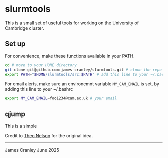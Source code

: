 # slurmtools

This is a small set of useful tools for working on the University of Cambridge cluster.

## Set up

For convenience, make these functions available in your PATH.

```bash
cd # move to your HOME directory
git clone git@github.com:james-cranley/slurmtools.git # clone the repo to your home directory
export PATH="$HOME/slurmtools/src:$PATH" # add this line to your ~/.bashrc file
```

For email alerts, make sure an environemnt variable `MY_CAM_EMAIL` is set, by adding this line to your ~/.bashrc

```bash
export MY_CAM_EMAIL=foo1234@cam.ac.uk # your email
```

## qjump

This is a simple

Credit to [Theo Nelson](tmn2126@columbia.edu) for the original idea.

---
James Cranley
June 2025

